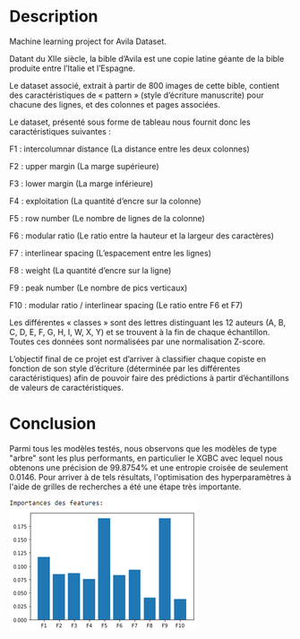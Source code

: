 # Description
Machine learning project for Avila Dataset.

Datant du XIIe siècle, la bible d’Avila est une copie latine géante de la bible produite entre l’Italie et l’Espagne.

Le dataset associé, extrait à partir de 800 images de cette bible, contient des caractéristiques de « pattern » (style d’écriture manuscrite) pour chacune des lignes, et des colonnes et pages associées.

Le dataset, présenté sous forme de tableau nous fournit donc les caractéristiques suivantes :

F1 : intercolumnar distance (La distance entre les deux colonnes)

F2 : upper margin (La marge supérieure)

F3 : lower margin (La marge inférieure)

F4 : exploitation (La quantité d’encre sur la colonne)

F5 : row number (Le nombre de lignes de la colonne)

F6 : modular ratio (Le ratio entre la hauteur et la largeur des caractères)

F7 : interlinear spacing (L’espacement entre les lignes)

F8 : weight (La quantité d’encre sur la ligne)

F9 : peak number (Le nombre de pics verticaux)

F10 : modular ratio / interlinear spacing (Le ratio entre F6 et F7)

Les différentes « classes » sont des lettres distinguant les 12 auteurs (A, B, C, D, E, F, G, H, I, W, X, Y) et se trouvent à la fin de chaque échantillon.
Toutes ces données sont normalisées par une normalisation Z-score.

L’objectif final de ce projet est d’arriver à classifier chaque copiste en fonction de son style d’écriture (déterminée par les différentes caractéristiques) afin de pouvoir faire des prédictions à partir d’échantillons de valeurs de caractéristiques.

# Conclusion

Parmi tous les modèles testés, nous observons que les modèles de type "arbre" sont les plus performants, en particulier le XGBC avec lequel nous obtenons une précision de 99.8754% et une entropie croisée de seulement 0.0146. Pour arriver à de tels résultats, l'optimisation des hyperparamètres à l'aide de grilles de recherches a été une étape très importante.

![Alt text](./FeatureImportanceXGBC.png?raw=true "Importance des features")
